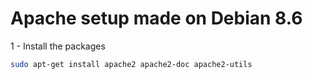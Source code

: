 # Apache setup made on Debian 8.6

1 - Install the packages

```bash
sudo apt-get install apache2 apache2-doc apache2-utils
```
